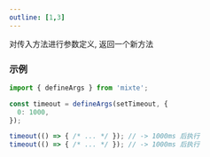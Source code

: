 ```yaml
---
outline: [1,3]
---
```


对传入方法进行参数定义, 返回一个新方法

### 示例

```ts twoslash
import { defineArgs } from 'mixte';

const timeout = defineArgs(setTimeout, {
  0: 1000,
});

timeout(() => { /* ... */ }); // -> 1000ms 后执行
timeout(() => { /* ... */ }); // -> 1000ms 后执行
```
